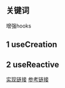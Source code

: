 ## 关键词

增强hooks

## 1 useCreation
## 2 useReactive


[实现链接](https://codesandbox.io/s/virtuallist-jc663l?file=/src/ahooks/index.ts)
[参考链接](https://juejin.cn/post/7121551701731409934)